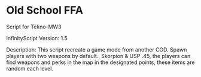 #  Old School FFA

Script for Tekno-MW3

InfinityScript Version: 1.5

Description:
This script recreate a game mode from another COD. Spawn players with two weapons by default.. Skorpion & USP .45, the players can find weapons and perks in the map in the designated points, these items are random each level.
